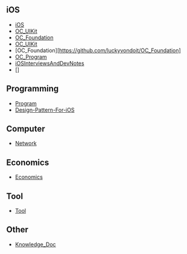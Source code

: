## iOS

- [iOS](https://github.com/luckyvondoit/iOS)
- [OC_UIKit](https://github.com/luckyvondoit/OC_UIKit)
- [OC_Foundation](https://github.com/luckyvondoit/OC_Foundation)
- [OC_UIKit](https://github.com/luckyvondoit/OC_UIKit)
- [OC_Foundation][https://github.com/luckyvondoit/OC_Foundation]
- [OC_Program](https://github.com/luckyvondoit/OC_Program)
- [iOSInterviewsAndDevNotes](https://github.com/luckyvondoit/iOSInterviewsAndDevNotes)
- []

## Programming

- [Program](https://github.com/luckyvondoit/Program)
- [Design-Pattern-For-iOS](https://github.com/luckyvondoit/Design-Pattern-For-iOS)

## Computer

- [Network](https://github.com/luckyvondoit/Network)

## Economics

- [Economics](https://github.com/luckyvondoit/Economics)

## Tool

- [Tool](https://github.com/luckyvondoit/Tool)

## Other

- [Knowledge_Doc](https://github.com/luckyvondoit/Knowledge_Doc)
